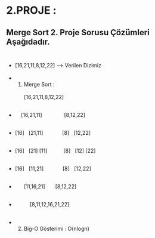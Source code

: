 # **2.PROJE :** 

## Merge Sort 2. Proje Sorusu Çözümleri Aşağıdadır. <br><br>

- [16,21,11,8,12,22]  --> Verilen Dizimiz <br><br>
- 1.  Merge Sort :                        <br> <br>
                [16,21,11,8,12,22]        <br> <br>

*   &nbsp;  &nbsp;  [16,21,11]  &nbsp; &nbsp; &nbsp;  &nbsp; &nbsp;  &nbsp;  &nbsp;  [8,12,22]        <br><br>

*   [16] &nbsp; [21,11]    &nbsp;  &nbsp; &nbsp;  &nbsp;  &nbsp; &nbsp;    [8] &nbsp; [12,22]  <br><br>

*   [16] &nbsp; [21] [11]  &nbsp; &nbsp; &nbsp; &nbsp; &nbsp;             [8] &nbsp; [12] [22] <br><br>

*   [16] &nbsp; [11,21]    &nbsp; &nbsp; &nbsp; &nbsp; &nbsp;  &nbsp;    [8] &nbsp; [12,22]    <br><br>

* &nbsp; &nbsp; &nbsp; [11,16,21]      &nbsp; &nbsp; &nbsp;           [8,12,22]   <br><br>

* &nbsp; &nbsp; &nbsp; &nbsp; &nbsp; [8,11,12,16,21,22]  <br><br>

- 2. Big-O Gösterimi :  O(nlogn) 
                    

